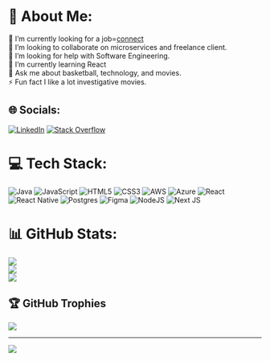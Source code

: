 # 💫 About Me:
🔭 I’m currently looking for a job=[connect](https://www.linkedin.com/in/helio-fernandes-4b993b23a/)<br>👯 I’m looking to collaborate on microservices and freelance client.<br>🤝 I’m looking for help with Software Engineering.<br>🌱 I’m currently learning  React<br>💬 Ask me about basketball, technology, and movies.<br>⚡ Fun fact I like a lot investigative movies.


## 🌐 Socials:
[![LinkedIn](https://img.shields.io/badge/LinkedIn-%230077B5.svg?logo=linkedin&logoColor=white)](https://linkedin.com/in/https://www.linkedin.com/in/helioanacronista/) [![Stack Overflow](https://img.shields.io/badge/-Stackoverflow-FE7A16?logo=stack-overflow&logoColor=white)](https://stackoverflow.com/users/https://stackoverflow.com/users/19382638/h%c3%a9lio-fernandes) 

# 💻 Tech Stack:
![Java](https://img.shields.io/badge/java-%23ED8B00.svg?style=for-the-badge&logo=java&logoColor=white) ![JavaScript](https://img.shields.io/badge/javascript-%23323330.svg?style=for-the-badge&logo=javascript&logoColor=%23F7DF1E) ![HTML5](https://img.shields.io/badge/html5-%23E34F26.svg?style=for-the-badge&logo=html5&logoColor=white) ![CSS3](https://img.shields.io/badge/css3-%231572B6.svg?style=for-the-badge&logo=css3&logoColor=white) ![AWS](https://img.shields.io/badge/AWS-%23FF9900.svg?style=for-the-badge&logo=amazon-aws&logoColor=white) ![Azure](https://img.shields.io/badge/azure-%230072C6.svg?style=for-the-badge&logo=azure-devops&logoColor=white) ![React](https://img.shields.io/badge/react-%2320232a.svg?style=for-the-badge&logo=react&logoColor=%2361DAFB) ![React Native](https://img.shields.io/badge/react_native-%2320232a.svg?style=for-the-badge&logo=react&logoColor=%2361DAFB) ![Postgres](https://img.shields.io/badge/postgres-%23316192.svg?style=for-the-badge&logo=postgresql&logoColor=white) 	![Figma](https://img.shields.io/badge/figma-%23F24E1E.svg?style=for-the-badge&logo=figma&logoColor=white) ![NodeJS](https://img.shields.io/badge/node.js-6DA55F?style=for-the-badge&logo=node.js&logoColor=white) ![Next JS](https://img.shields.io/badge/Next-black?style=for-the-badge&logo=next.js&logoColor=white)
# 📊 GitHub Stats:
![](https://github-readme-stats.vercel.app/api?username=HelioAnacronista&theme=dark&hide_border=false&include_all_commits=false&count_private=false)<br/>
![](https://github-readme-streak-stats.herokuapp.com/?user=HelioAnacronista&theme=dark&hide_border=false)<br/>
![](https://github-readme-stats.vercel.app/api/top-langs/?username=HelioAnacronista&theme=dark&hide_border=false&include_all_commits=false&count_private=false&layout=compact)

## 🏆 GitHub Trophies
![](https://github-profile-trophy.vercel.app/?username=HelioAnacronista&theme=radical&no-frame=false&no-bg=true&margin-w=4)

---
[![](https://visitcount.itsvg.in/api?id=HelioAnacronista&icon=5&color=12)](https://visitcount.itsvg.in)

<!-- Proudly created with GPRM ( https://gprm.itsvg.in ) -->
